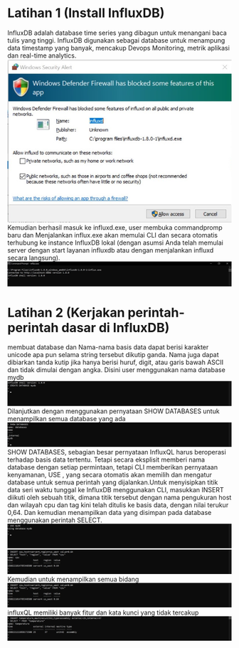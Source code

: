 # Latihan 1 (Install InfluxDB)
InfluxDB adalah database time series yang dibagun untuk menangani baca tulis yang tinggi. 
InfluxDB digunakan sebagai database untuk menampung data timestamp yang banyak, mencakup Devops Monitoring, 
metrik aplikasi dan real-time analytics.
![Screenshot1](1.png)
Kemudian berhasil masuk ke influxd.exe, user membuka commandpromp baru dan Menjalankan influx.exe akan memulai CLI dan secara otomatis terhubung ke instance InfluxDB lokal (dengan asumsi Anda telah memulai server dengan start layanan influxdb atau dengan menjalankan influxd secara langsung).
![Screenshot1](2.png)

# Latihan 2 (Kerjakan perintah-perintah dasar di InfluxDB)
membuat database dan Nama-nama basis data dapat berisi karakter unicode apa pun selama string tersebut dikutip ganda. Nama juga dapat dibiarkan tanda kutip jika hanya berisi huruf, digit, atau garis bawah ASCII dan tidak dimulai dengan angka. Disini user menggunakan nama database mydb
![Screenshot1](3.png)
Dilanjutkan dengan menggunakan pernyataan SHOW DATABASES untuk menampilkan semua database yang ada
![Screenshot1](4.png)
SHOW DATABASES, sebagian besar pernyataan InfluxQL harus beroperasi terhadap basis data tertentu. Tetapi secara eksplisit memberi nama database dengan setiap permintaan, tetapi CLI memberikan pernyataan kenyamanan, USE , yang secara otomatis akan memilih dan mengatur database untuk semua perintah yang dijalankan.Untuk menyisipkan titik data seri waktu tunggal ke InfluxDB menggunakan CLI, masukkan INSERT diikuti oleh sebuah titik, dimana titik tersebut dengan nama pengukuran host dan wilayah cpu dan tag kini telah ditulis ke basis data, dengan nilai terukur 0,64. Dan kemudian menampilkan data yang disimpan pada database menggunakan perintah SELECT.
![Screenshot1](5.png)
![Screenshot1](6.png)
Kemudian untuk menampilkan semua bidang
![Screenshot1](7.png)
influxQL memiliki banyak fitur dan kata kunci yang tidak tercakup
![Screenshot1](8.png)